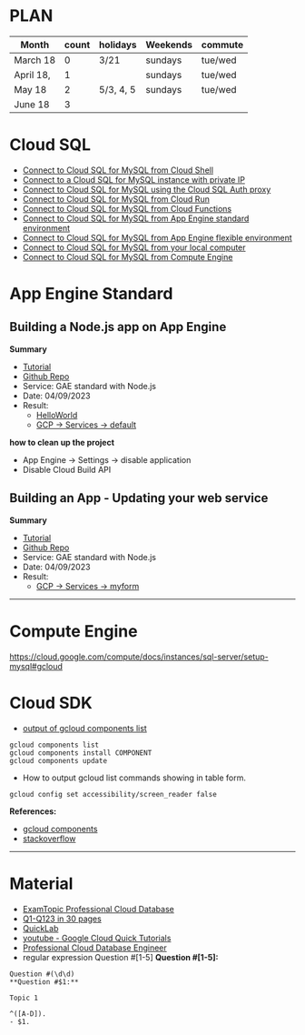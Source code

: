 # PLAN

| Month     | count | holidays  | Weekends | commute |
| --------- | ----- | --------- | -------- | ------- |
| March 18  | 0     | 3/21      | sundays  | tue/wed |
| April 18, | 1     |           | sundays  | tue/wed |
| May 18    | 2     | 5/3, 4, 5 | sundays  | tue/wed |
| June 18   | 3     |           |          |         |

# Cloud SQL

- [Connect to Cloud SQL for MySQL from Cloud Shell](./cloud-sql-cloud-shell.md)
- [Connect to a Cloud SQL for MySQL instance with private IP]()
- [Connect to Cloud SQL for MySQL using the Cloud SQL Auth proxy]()
- [Connect to Cloud SQL for MySQL from Cloud Run](./cloud-sql-run.md)
- [Connect to Cloud SQL for MySQL from Cloud Functions]()
- [Connect to Cloud SQL for MySQL from App Engine standard environment](./cloud-sql-gae.md)
- [Connect to Cloud SQL for MySQL from App Engine flexible environment]()
- [Connect to Cloud SQL for MySQL from your local computer]()
- [Connect to Cloud SQL for MySQL from Compute Engine]()

# App Engine Standard

## Building a Node.js app on App Engine

**Summary**

- [Tutorial](https://cloud.google.com/appengine/docs/standard/nodejs/)
- [Github Repo](https://github.com/GoogleCloudPlatform/nodejs-docs-samples/tree/3bb14ef7c23305613bbfe04f03d3b83f6a120e1a/appengine/building-an-app/build)
- Service: GAE standard with Node.js
- Date: 04/09/2023
- Result:
  - [HelloWorld](https://drive.google.com/file/d/1-MCD6Mj1tsdmzotkSM08aFcGDnEQrbhU/view?usp=share_link)
  - [GCP -> Services -> default](https://drive.google.com/file/d/1-NXiNJKREb5z2v2BKC4dw9L-6wr__8Kx/view?usp=share_link)

**how to clean up the project**

- App Engine -> Settings -> disable application
- Disable Cloud Build API

## Building an App - Updating your web service

**Summary**

- [Tutorial](https://cloud.google.com/appengine/docs/standard/nodejs/building-app/updating-web-service)
- [Github Repo](https://github.com/GoogleCloudPlatform/nodejs-docs-samples/tree/3bb14ef7c23305613bbfe04f03d3b83f6a120e1a/appengine/building-an-app/update)
- Service: GAE standard with Node.js
- Date: 04/09/2023
- Result:
  - [GCP -> Services -> myform](https://drive.google.com/file/d/1-NXiNJKREb5z2v2BKC4dw9L-6wr__8Kx/view?usp=share_link)

<hr />

# Compute Engine

https://cloud.google.com/compute/docs/instances/sql-server/setup-mysql#gcloud

# Cloud SDK

- [output of gcloud components list](https://drive.google.com/file/d/1-GQviZahBgyUzVwNAizeA_j84hcx765N/view?usp=share_link)

```
gcloud components list
gcloud components install COMPONENT
gcloud components update
```

- How to output gcloud list commands showing in table form.

```
gcloud config set accessibility/screen_reader false
```

**References:**

- [gcloud components](https://cloud.google.com/sdk/gcloud/reference/components)
- [stackoverflow](https://stackoverflow.com/questions/70674524/output-of-gcloud-list-commands-not-displaying-in-table-form)

<hr />

# Material

- [ExamTopic Professional Cloud Database](https://www.examtopics.com/exams/google/professional-cloud-database-engineer/view/)
- [Q1-Q123 in 30 pages](./questions.md)
- [QuickLab]()
- [youtube - Google Cloud Quick Tutorials](https://www.youtube.com/playlist?list=PLuJRcdtonlDAN73rZsRk_eiJ0NU9h1Cms)
- [Professional Cloud Database Engineer](https://cloud.google.com/certification/cloud-database-engineer)
- regular expression
  Question #[1-5]
  **Question #[1-5]:**

```
Question #(\d\d)
**Question #$1:**

Topic 1

^([A-D]).
- $1.
```
